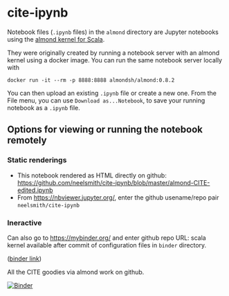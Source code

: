 # cite-ipynb

Notebook files (`.ipynb` files) in the `almond` directory are Jupyter notebooks using the [almond kernel for Scala](https://almond.sh/).

They were originally created by running a  notebook server with an almond kernel using a docker image.  You can run the same notebook server locally with

    docker run -it --rm -p 8888:8888 almondsh/almond:0.8.2

You can then upload an existing `.ipynb` file or create a new one.  From the File menu, you can use `Download as...Notebook`, to save  your running notebook as a `.ipynb` file.


## Options for viewing or running the notebook remotely


### Static renderings

-  This notebook rendered as HTML directly on github: <https://github.com/neelsmith/cite-ipynb/blob/master/almond-CITE-edited.ipynb>
-  From <https://nbviewer.jupyter.org/>, enter the github usename/repo pair `neelsmith/cite-ipynb`


### Ineractive

Can also go to https://mybinder.org/ and enter github repo URL:  scala kernel available after commit of configuration files in `binder` directory.

([binder link](https://mybinder.org/v2/gh/neelsmith/cite-ipynb/7d2013916a2ef200557129af3b6c7e665440af50))


All the CITE goodies via almond work on github.

[![Binder](https://mybinder.org/badge_logo.svg)](https://mybinder.org/v2/gh/neelsmith/cite-ipynb/master)
